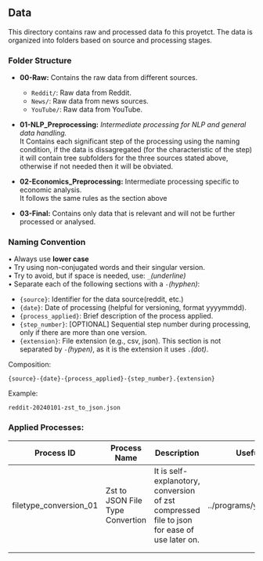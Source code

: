 ## Data

This directory contains raw and processed data fo this proyetct. The data is organized into folders based on source and processing stages.

### Folder Structure

- **00-Raw:** Contains the raw data from different sources.
  - `Reddit/`: Raw data from Reddit.
  - `News/`: Raw data from news sources.
  - `YouTube/`: Raw data from YouTube.

- **01-NLP_Preprocessing:** _Intermediate processing for NLP and general data handling._ <br/> 
It Contains each significant step of the processing using the naming condition, if the data is dissagregated (for the characteristic of the step) it will contain tree subfolders for the three sources stated above, otherwise if not needed then it will be obviated.

- **02-Economics_Preprocessing:** Intermediate processing specific to economic analysis.<br/>
  It follows the same rules as the section above

- **03-Final:** Contains only data that is relevant and will not be further processed or analysed.

### Naming Convention
• Always use **lower case** </br>
• Try using non-conjugated words and their singular version.</br>
• Try to avoid, but if space is needed, use: `_`_(underline)_</br>
• Separate each of the following sections with a `-`_(hyphen)_:</br>
- `{source}`: Identifier for the data source(reddit, etc.)
- `{date}`: Date of processing (helpful for versioning, format yyyymmdd).
- `{process_applied}`: Brief description of the process applied.
- `{step_number}`: [OPTIONAL] Sequential step number during processing, only if there are more than one version.
- `{extension}`: File extension (e.g., csv, json). This section is not separated by `-`_(hypen)_, as it is the extension it uses `.`_(dot)_.

Composition:
```
{source}-{date}-{process_applied}-{step_number}.{extension}
```
Example:
```
reddit-20240101-zst_to_json.json
```

### Applied Processes:
| Process ID | Process Name | Description | Useful IntraLinks |
|---|---|---|---|
| filetype_conversion_01 | Zst to JSON File Type Convertion | It is self-explanotory, conversion of zst compressed file to json for ease of use later on. | ../programs/yt.ipynb#zst_to_json |
|  |  |  |  |
|  |  |  |  |